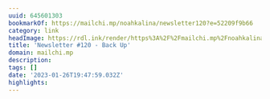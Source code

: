```yaml
---
uuid: 645601303
bookmarkOf: https://mailchi.mp/noahkalina/newsletter120?e=52209f9b66
category: link
headImage: https://rdl.ink/render/https%3A%2F%2Fmailchi.mp%2Fnoahkalina%2Fnewsletter120%3Fe%3D52209f9b66
title: 'Newsletter #120 - Back Up'
domain: mailchi.mp
description:
tags: []
date: '2023-01-26T19:47:59.032Z'
highlights:
---
```



